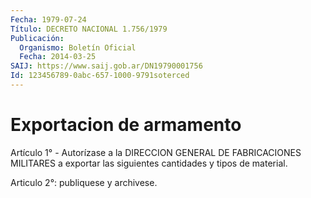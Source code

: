 ```yaml
---
Fecha: 1979-07-24
Título: DECRETO NACIONAL 1.756/1979
Publicación:
  Organismo: Boletín Oficial
  Fecha: 2014-03-25
SAIJ: https://www.saij.gob.ar/DN19790001756
Id: 123456789-0abc-657-1000-9791soterced
---
```

# Exportacion de armamento

<a id="1"></a>
Artículo 1° - Autorízase a la DIRECCION GENERAL DE FABRICACIONES MILITARES a exportar las siguientes cantidades y tipos de material.

<a id="2"></a>
Articulo 2°: publiquese y archivese.